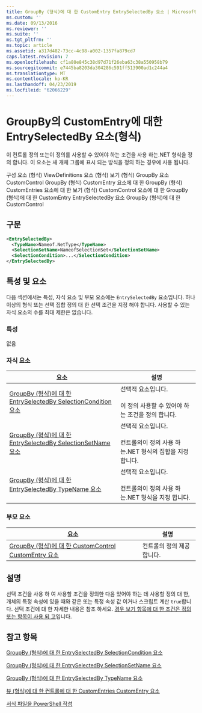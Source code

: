 ```yaml
---
title: GroupBy (형식)에 대 한 CustomEntry EntrySelectedBy 요소 | Microsoft Docs
ms.custom: ''
ms.date: 09/13/2016
ms.reviewer: ''
ms.suite: ''
ms.tgt_pltfrm: ''
ms.topic: article
ms.assetid: a317d482-73cc-4c98-a002-1357fa879cd7
caps.latest.revision: 7
ms.openlocfilehash: cf1a80e845c38d97d71f26eba63c38a550958b79
ms.sourcegitcommit: e7445ba8203da304286c591ff513900ad1c244a4
ms.translationtype: MT
ms.contentlocale: ko-KR
ms.lasthandoff: 04/23/2019
ms.locfileid: "62066229"
---
```

# <a name="entryselectedby-element-for-customentry-for-groupby-format"></a>GroupBy의 CustomEntry에 대한 EntrySelectedBy 요소(형식)

이 컨트롤 정의 또는이 정의를 사용할 수 있어야 하는 조건을 사용 하는.NET 형식을 정의 합니다. 이 요소는 새 개체 그룹에 표시 되는 방식을 정의 하는 경우에 사용 됩니다.

구성 요소 (형식) ViewDefinitions 요소 (형식) 보기 (형식) GroupBy 요소 CustomControl GroupBy (형식) CustomEntry 요소에 대 한 GroupBy (형식) CustomEntries 요소에 대 한 보기 (형식) CustomControl 요소에 대 한 GroupBy (형식)에 대 한 CustomEntry EntrySelectedBy 요소 GroupBy (형식)에 대 한 CustomControl

## <a name="syntax"></a>구문

```xml
<EntrySelectedBy>
  <TypeName>Nameof.NetType</TypeName>
  <SelectionSetName>NameofSelectionSet</SelectionSetName>
  <SelectionCondition>...</SelectionCondition>
</EntrySelectedBy>
```

## <a name="attributes-and-elements"></a>특성 및 요소

다음 섹션에서는 특성, 자식 요소 및 부모 요소에는 `EntrySelectedBy` 요소입니다. 하나 이상의 형식 또는 선택 집합 정의 대 한 선택 조건을 지정 해야 합니다. 사용할 수 있는 자식 요소의 수를 최대 제한은 없습니다.

### <a name="attributes"></a>특성

없음

### <a name="child-elements"></a>자식 요소

|요소|설명|
|-------------|-----------------|
|[GroupBy (형식)에 대 한 EntrySelectedBy SelectionCondition 요소](./selectioncondition-element-for-entryselectedby-for-groupby-format.md)|선택적 요소입니다.<br /><br /> 이 정의 사용할 수 있어야 하는 조건을 정의 합니다.|
|[GroupBy (형식)에 대 한 EntrySelectedBy SelectionSetName 요소](./selectionsetname-element-for-entryselectedby-for-groupby-format.md)|선택적 요소입니다.<br /><br /> 컨트롤의이 정의 사용 하는.NET 형식의 집합을 지정 합니다.|
|[GroupBy (형식)에 대 한 EntrySelectedBy TypeName 요소](./typename-element-for-entryselectedby-for-groupby-format.md)|선택적 요소입니다.<br /><br /> 컨트롤의이 정의 사용 하는.NET 형식을 지정 합니다.|

### <a name="parent-elements"></a>부모 요소

|요소|설명|
|-------------|-----------------|
|[GroupBy (형식)에 대 한 CustomControl CustomEntry 요소](./customentry-element-for-customcontrol-for-groupby-format.md)|컨트롤의 정의 제공합니다.|

## <a name="remarks"></a>설명

선택 조건을 사용 하 여 사용할 조건을 정의한 다음 있어야 하는 데 사용할 정의 대 한, 개체의 특정 속성에 있을 때와 같은 또는 특정 속성 값 이거나 스크립트 계산 `true`합니다. 선택 조건에 대 한 자세한 내용은 참조 하세요. [경우 보기 항목에 대 한 조건은 정의 또는 항목이 사용 되 고](./defining-conditions-for-displaying-data.md)입니다.

## <a name="see-also"></a>참고 항목

[GroupBy (형식)에 대 한 EntrySelectedBy SelectionCondition 요소](./selectioncondition-element-for-entryselectedby-for-groupby-format.md)

[GroupBy (형식)에 대 한 EntrySelectedBy SelectionSetName 요소](./selectionsetname-element-for-entryselectedby-for-groupby-format.md)

[GroupBy (형식)에 대 한 EntrySelectedBy TypeName 요소](./typename-element-for-entryselectedby-for-groupby-format.md)

[뷰 (형식)에 대 한 컨트롤에 대 한 CustomEntries CustomEntry 요소](./customentry-element-for-customentries-for-controls-for-view-format.md)

[서식 파일을 PowerShell 작성](./writing-a-powershell-formatting-file.md)
